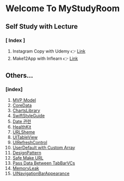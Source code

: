 # Welcome To MyStudyRoom



## Self Study with Lecture

### [ Index ]

1. Instagram Copy with Udemy :point_right: [Link](https://github.com/tootoomaa/MyStudyRoom/tree/master/instagramCopy)
2. Make12App with Inflearn  :point_right: [Link](https://github.com/tootoomaa/MyStudyRoom/tree/master/Make12App)



## Others...

### [index]

1. [MVP Model](https://github.com/tootoomaa/MyStudyRoom/tree/master/Others/note/01_MVPModel.md)
2. [CoreData](https://github.com/tootoomaa/MyStudyRoom/tree/master/Others/note/02_CoreData.md)
3. [ChartsLibrary](https://github.com/tootoomaa/MyStudyRoom/tree/master/Others/note/03_CharLibrary)
4. [SwiftStyleGuide](https://github.com/tootoomaa/MyStudyRoom/tree/master/Others/note/04_SwiftStyleGuide)
5. [Date 관련](https://github.com/tootoomaa/MyStudyRoom/tree/master/Others/note/05_Date)
6. [HealthKit](https://github.com/tootoomaa/MyStudyRoom/tree/master/Others/note/06_healthKit.md)
7. [URLSheme](https://github.com/tootoomaa/MyStudyRoom/tree/master/Others/note/07_URLSheme.md)
8. [UITableView](https://github.com/tootoomaa/MyStudyRoom/tree/master/Others/note/08_TableView.md)
9. [UIRefreshControl](https://github.com/tootoomaa/MyStudyRoom/tree/master/Others/note/09_UIRefreshControl)
10. [UserDefault with Custom Array](https://github.com/tootoomaa/MyStudyRoom/tree/master/Others/note/10_UserDefault_CustomArray)
11. [DesignPattern](https://github.com/tootoomaa/MyStudyRoom/tree/master/Others/note/11_DesignPattern)
12. [Safe Make URL](https://github.com/tootoomaa/MyStudyRoom/tree/master/Others/note/12_MakeURL)
13. [Pass Data Between TabBarVCs](https://github.com/tootoomaa/MyStudyRoom/tree/master/Others/note/13_PassDataBetweenTabBarVC)
14. [MemoryLeak](https://github.com/tootoomaa/MyStudyRoom/tree/master/Others/note/14_MemoyLeak)
15. [UINavigationBarAppearance](https://github.com/tootoomaa/MyStudyRoom/tree/master/Others/note/15_UINavigationBarAppearance)


